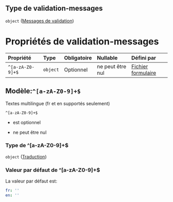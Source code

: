 ## Type de validation-messages

`object` ([Messages de validation](frw-form-definitions-composant-interaction-properties-messages-de-validation.md))

# Propriétés de validation-messages

| Propriété        | Type     | Obligatoire | Nullable         | Défini par                                                                                                                                |
| :--------------- | :------- | :---------- | :--------------- | :---------------------------------------------------------------------------------------------------------------------------------------- |
| `^[a-zA-Z0-9]+$` | `object` | Optionnel   | ne peut être nul | [Fichier formulaire](frw-form-definitions-traduction.md "schemas/form#/definitions/ValidationMessages/patternProperties/^\[a-zA-Z0-9]+$") |

## Modèle:`^[a-zA-Z0-9]+$`

Textes multilingue (fr et en supportés seulement)

`^[a-zA-Z0-9]+$`

*   est optionnel

*   ne peut être nul

### Type de ^\[a-zA-Z0-9]+$

`object` ([Traduction](frw-form-definitions-traduction.md))

### Valeur par défaut de ^\[a-zA-Z0-9]+$

La valeur par défaut est:

```yaml
fr: ''
en: ''

```
